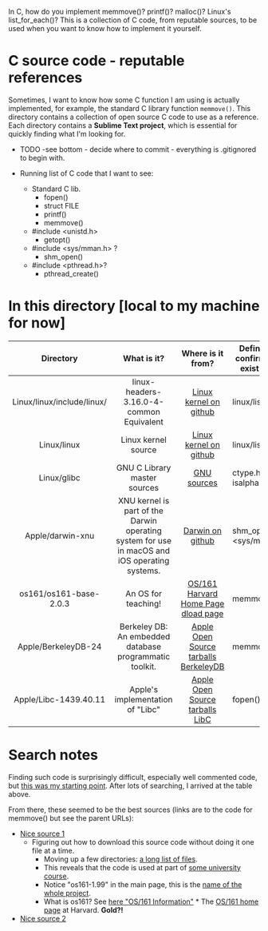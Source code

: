 In C, how do you implement memmove()? printf()? malloc()? Linux's list\_for\_each()? This is a collection of C code, from reputable sources, to be used when you want to know how to implement it yourself.

# C source code - reputable references

Sometimes, I want to know how some C function I am using is actually implemented, for example, the standard C library function `memmove()`. This directory contains a collection of open source C code to use as a reference. Each directory contains a **Sublime Text project**, which is essential for quickly finding what I'm looking for.

* TODO -see bottom - decide where to commit - everything is .gitignored to begin with.

* Running list of C code that I want to see:
    * Standard C lib.
        * fopen()
        * struct FILE
        * printf()
        * memmove()
    * \#include <unistd.h>
        * getopt()
    * \#include <sys/mman.h> ?
        * shm_open()
    * \#include <pthread.h>?
        * pthread_create()


#  In this directory \[local to my machine for now\]

| Directory                  | What is it?                                                                                   | Where is it from?                                                                                               | Definitions confirmed to exist here. | Remarks                                                                                                                                                                                     |
|:--------------------------:|:---------------------------------------------------------------------------------------------:|:---------------------------------------------------------------------------------------------------------------:|--------------------------------------|---------------------------------------------------------------------------------------------------------------------------------------------------------------------------------------------|
| Linux/linux/include/linux/ | linux-headers-3.16.0-4-common Equivalent                                                      | [Linux kernel on github](https://github.com/torvalds/linux)                                                     | linux/list.h                         | [Important notes in my os_concepts_galvin/osc9e_src/README.md](https://github.com/darbinreyes/subparprogrammer/blob/master/textbooks/os_concepts_galvin/osc9e_src/README.md)                |
| Linux/linux                | Linux kernel source                                                                           | [Linux kernel on github](https://github.com/torvalds/linux)                                                     | linux/list.h                         | Repo. is huge. [Important notes in my os_concepts_galvin/osc9e_src/README.md](https://github.com/darbinreyes/subparprogrammer/blob/master/textbooks/os_concepts_galvin/osc9e_src/README.md) |
| Linux/glibc                | GNU C Library master sources                                                                  | [GNU sources](https://www.gnu.org/software/libc/sources.html)                                                   | ctype.h isalpha()                    |                                                                                                                                                                                             |
| Apple/darwin-xnu           | XNU kernel is part of the Darwin operating system for use in macOS and iOS operating systems. | [Darwin on github](https://github.com/apple/darwin-xnu)                                                         | shm_open(), <sys/mman.h>             | XNU is an acronym for X is Not Unix.                                                                                                                                                        |
| os161/os161-base-2.0.3     | An OS for teaching!                                                                           | [OS/161 Harvard Home Page](http://os161.eecs.harvard.edu) [dload page](http://os161.eecs.harvard.edu/download/) | memmove()                            | **Well Commented!**                                                                                                                                                                         |
| Apple/BerkeleyDB-24        | Berkeley DB: An embedded database programmatic toolkit.                                       | [Apple Open Source tarballs BerkeleyDB](https://opensource.apple.com/tarballs/BerkeleyDB/)                      | memmove()                            | Interesting to compare to OS/161 memmove().                                                                                                                                                 |
| Apple/Libc-1439.40.11      | Apple's implementation of "Libc"                                                              | [Apple Open Source tarballs LibC](https://opensource.apple.com/tarballs/Libc/)                                  | fopen()                              |                                                                                                                                                                                             |

# Search notes

Finding such code is surprisingly difficult, especially well commented code, but [this was my starting point](https://stackoverflow.com/questions/13339582/why-is-linux-memmove-implemented-the-way-it-is). After lots of searching, I arrived at the table above.

From there, these seemed to be the best sources (links are to the code for memmove() but see the parent URLs):

* [Nice source 1](https://student.cs.uwaterloo.ca/~cs350/common/os161-src-html/doxygen/html/memmove_8c_source.html)
    * Figuring out how to download this source code without doing it one file at a time.
        * Moving up a few directories: [a long list of files](https://student.cs.uwaterloo.ca/~cs350/common/). 
        * This reveals that the code is used at part of [some university course](https://student.cs.uwaterloo.ca/~cs350/W21/).
        * Notice "os161-1.99" in the main page, this is the [name of the whole project](https://student.cs.uwaterloo.ca/~cs350/common/os161-src-html/doxygen/html/index.html).
        * What is os161? See [here "OS/161 Information"](https://student.cs.uwaterloo.ca/~cs350/W21/assignments/)
                * The [OS/161 home page](http://os161.eecs.harvard.edu/) at Harvard. **Gold?!**
* [Nice source 2](https://opensource.apple.com/source/BerkeleyDB/BerkeleyDB-6/db/clib/memmove.c)
